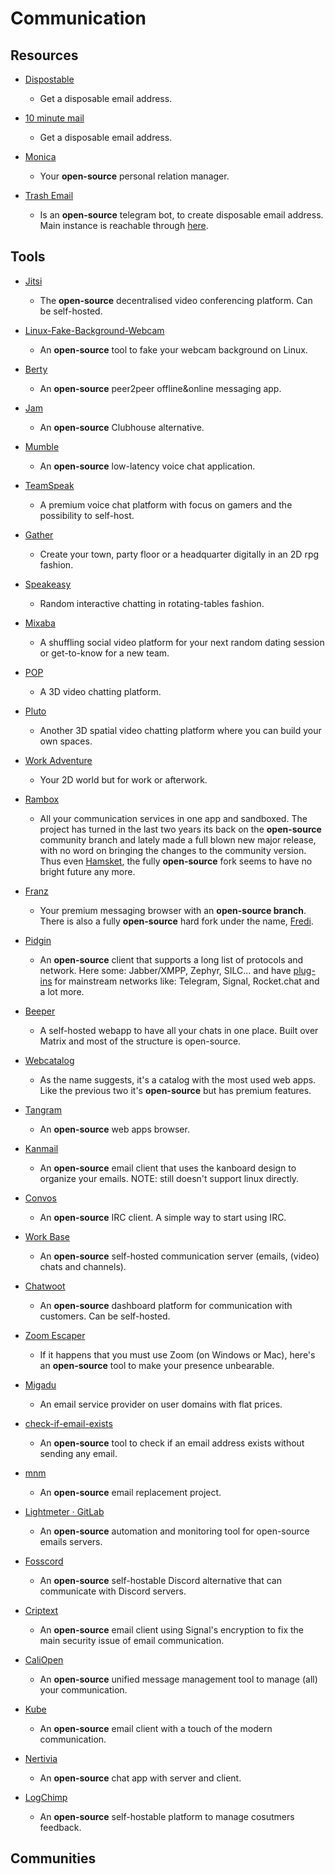 # Communication

## Resources

* [Dispostable](https://www.dispostable.com)
  
   * Get a disposable email address.

* [10 minute mail](https://10minutemail.com)
  
   * Get a disposable email address.

* [Monica](https://www.monicahq.com)
  
   - Your **open-source** personal relation manager.
- [Trash Email](https://github.com/r0hi7/Trashemail)
  
   - Is an **open-source** telegram bot, to create disposable email address. Main instance is reachable through [here](https://t.me/trashemail_bot).

## Tools

* [Jitsi](https://meet.jit.si)
  
   * The **open-source** decentralised video conferencing platform. Can be self-hosted.

* [Linux-Fake-Background-Webcam](https://github.com/fangfufu/Linux-Fake-Background-Webcam/)
  
   * An **open-source** tool to fake your webcam background on Linux.

* [Berty](https://berty.tech)
  
   * An **open-source** peer2peer offline&online messaging app. 

* [Jam](https://jam.systems)
  
   * An **open-source** Clubhouse alternative.

* [Mumble](https://www.mumble.info)
  
   * An **open-source** low-latency voice chat application.

* [TeamSpeak](https://teamspeak.com)
  
   * A premium voice chat platform with focus on gamers and the possibility to self-host.

* [Gather](https://gather.town)
  
   * Create your town, party floor or a headquarter digitally in an 2D rpg fashion.

* [Speakeasy](https://speakeasy.co)
  
   * Random interactive chatting in rotating-tables fashion.

* [Mixaba](https://mixaba.com)
  
   * A shuffling social video platform for your next random dating session or get-to-know for a new team. 

* [POP](https://pop.com)
  
   * A 3D video chatting platform.

* [Pluto](https://pluto.video)
  
   * Another 3D spatial video chatting platform where you can build your own spaces. 

* [Work Adventure](https://workadventu.re)
  
   * Your 2D world but for work or afterwork.

* [Rambox](https://rambox.pro)
  
   * All your communication services in one app and sandboxed. The project has turned in the last two years its back on the **open-source** community branch and lately made a full blown new major release, with no word on bringing the changes to the community version. Thus even [Hamsket](https://github.com/TheGoddessInari/hamsket), the fully **open-source** fork seems to have no bright future any more.

* [Franz](https://meetfranz.com)
  
   * Your premium messaging browser with an **open-source branch**. There is also a fully **open-source** hard fork under the name, [Fredi](https://getferdi.com).

* [Pidgin](https://www.pidgin.im)
  
   * An **open-source** client that supports a long list of protocols and network. Here some: Jabber/XMPP, Zephyr, SILC... and  have [plug-ins](https://www.pidgin.im/plugins) for mainstream networks like: Telegram, Signal, Rocket.chat and a lot more.

* [Beeper](https://www.beeperhq.com)
  
   * A self-hosted webapp to have all your chats in one place. Built over Matrix and most of the structure is open-source.

* [Webcatalog](https://webcatalog.app)
  
   * As the name suggests, it's a catalog with the most used web apps. Like the previous two it's **open-source** but has premium features.

* [Tangram](https://github.com/sonnyp/Tangram)
  
   * An **open-source** web apps browser.

* [Kanmail](https://github.com/Oxygem/Kanmail)
  
   * An **open-source** email client that uses the kanboard design to organize your emails. NOTE: still doesn't support linux directly.

* [Convos](https://convos.chat)
  
   - An **open-source** IRC client. A simple way to start using IRC.
- [Work Base](https://github.com/wanglian/workbase-server)
  
   - An **open-source** self-hosted communication server (emails, (video) chats and channels).

- [Chatwoot](https://www.chatwoot.com)
  
   - An **open-source** dashboard platform for communication with customers. Can be self-hosted.

- [Zoom Escaper](https://zoomescaper.com/)
  
   - If it happens that you must use Zoom (on Windows or Mac), here's an **open-source** tool to make your presence unbearable.

- [Migadu](https://www.migadu.com)
  
   - An email service provider on user domains with flat prices.

- [check-if-email-exists](https://github.com/reacherhq/check-if-email-exists)
  
   - An **open-source** tool to check if an email address exists without sending any email.

- [mnm](https://mnmnotmail.org)
  
   - An **open-source** email replacement project.

- [Lightmeter · GitLab](https://gitlab.com/lightmeter)
  
   - An **open-source** automation and monitoring tool for open-source emails servers.

- [Fosscord](https://github.com/fosscord/fosscord)
  
   - An **open-source** self-hostable Discord alternative that can communicate with Discord servers.

- [Criptext](https://www.criptext.com)
  
   - An **open-source** email client using Signal's encryption to fix the main security issue of email communication.

- [CaliOpen](https://www.caliopen.org)
  
   - An **open-source** unified message management tool to manage (all) your communication.

- [Kube](https://kube-project.com)
  
   - An **open-source** email client with a touch of the modern communication.

- [Nertivia](https://github.com/Nertivia)
  
   - An **open-source** chat app with server and client.

- [LogChimp](https://github.com/logchimp/logchimp)
  
   - An **open-source** self-hostable platform to manage cosutmers feedback.

## Communities
